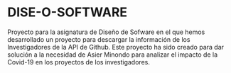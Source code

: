 # DISE-O-SOFTWARE

Proyecto para la asignatura de Diseño de Sofware en el que hemos desarrollado un proyecto para descargar la información de los Investigadores de la API de Github.
Este proyecto ha sido creado para dar solución a la necesidad de Asier Minondo para analizar el impacto de la Covid-19 en los proyectos de los investigadores. 
